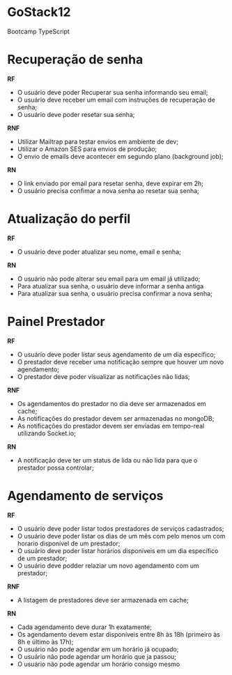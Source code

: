 # GoStack12
Bootcamp TypeScript

# Recuperação de senha
**RF**

- O usuário deve poder Recuperar sua senha informando seu email;
- O usuário deve receber um email com instruções de recuperação de senha;
- O usuário deve poder resetar sua senha;

**RNF**

- Utilizar Mailtrap para testar envios em ambiente de dev;
- Utilizar o Amazon SES para envios de produção;
- O envio de emails deve acontecer em segundo plano (background job);

**RN**

- O link enviado por email para resetar senha, deve expirar em 2h;
- O usuário precisa confimar a nova senha ao resetar sua senha;

# Atualização do perfil

**RF**

- O usuário deve poder atualizar seu nome, email e senha;

**RN**

- O usuário não pode alterar seu email para um email já utilizado;
- Para atualizar sua senha, o usuário deve informar a senha antiga
- Para atualizar sua senha, o usuário precisa confirmar a nova senha;

# Painel Prestador

**RF**

- O usuário deve poder listar seus agendamento de um dia específico;
- O prestador deve receber uma notificação sempre que houver um novo agendamento;
- O prestador deve poder visualizar as notificações não lidas;

**RNF**

- Os agendamentos do prestador no dia deve ser armazenados em cache;
- As notificações do prestador devem ser armazenadas no mongoDB;
- As notificações do prestador devem ser enviadas em tempo-real utilizando Socket.io;

**RN**

- A notificação deve ter um status de lida ou não lida para que o prestador possa controlar;

# Agendamento de serviços

**RF**

- O usuário deve poder listar todos prestadores de serviços cadastrados;
- O usuário deve poder listar os dias de um mês com pelo menos um com horario disponível de um prestador;
- O usuário deve poder listar horários disponíveis em um dia específico de um prestador;
- O usuário deve podder relaziar um novo agendamento com um prestador;

**RNF**

- A listagem de prestadores deve ser armazenada em cache;

**RN**

- Cada agendamento deve durar 1h exatamente;
- Os agendamento devem estar disponíveis entre 8h às 18h (primeiro às 8h e último às 17h);
- O usuário não pode agendar em um horário já ocupado;
- O usuário não pode agendar um horário que ja passou;
- O usuário não pode agendar um horário consigo mesmo
